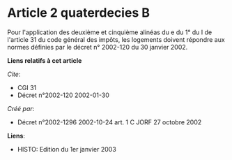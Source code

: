 # Article 2 quaterdecies B

Pour l'application des deuxième et cinquième alinéas du e du 1° du I de l'article 31 du code général des impôts, les
logements doivent répondre aux normes définies par le décret n° 2002-120 du 30 janvier 2002.

**Liens relatifs à cet article**

_Cite_:

  - CGI 31
  - Décret n°2002-120 2002-01-30

_Créé par_:

  - Décret n°2002-1296 2002-10-24 art. 1 C JORF 27 octobre 2002

**Liens**:

  - HISTO: Edition du 1er janvier 2003
